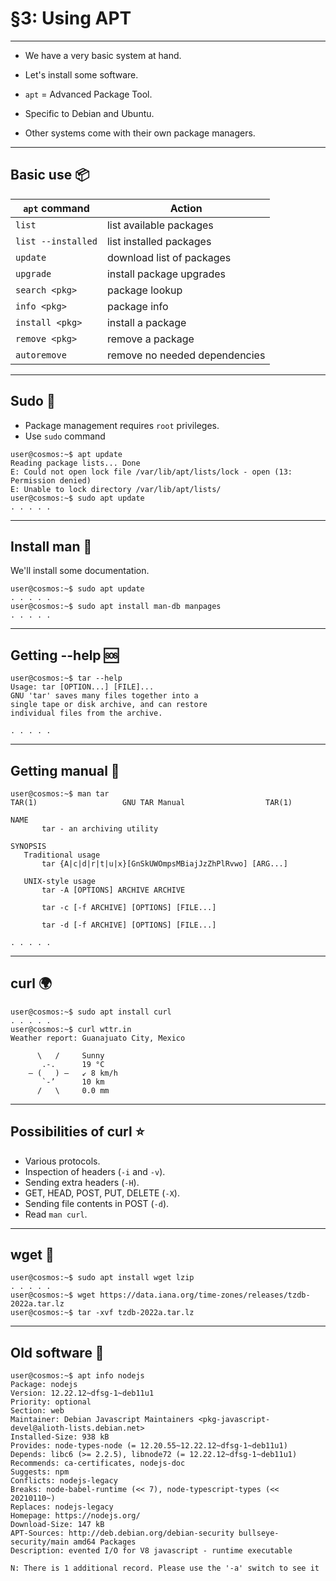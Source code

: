 # §3: Using APT

---

- We have a very basic system at hand.

- Let's install some software.

- `apt` = Advanced Package Tool.

- Specific to Debian and Ubuntu.

- Other systems come with their own package managers.

---

## Basic use 📦

| `apt` command      | Action                        |
|--------------------|-------------------------------|
| `list`             | list available packages       |
| `list --installed` | list installed packages       |
| `update`           | download list of packages     |
| `upgrade`          | install package upgrades      |
| `search <pkg>`     | package lookup                |
| `info <pkg>`       | package info                  |
| `install <pkg>`    | install a package             |
| `remove <pkg>`     | remove a package              |
| `autoremove`       | remove no needed dependencies |

---

## Sudo 🦸

- Package management requires `root` privileges.
- Use `sudo` command

```
user@cosmos:~$ apt update
Reading package lists... Done
E: Could not open lock file /var/lib/apt/lists/lock - open (13: Permission denied)
E: Unable to lock directory /var/lib/apt/lists/
user@cosmos:~$ sudo apt update
. . . . .
```

---

## Install man 📖

We'll install some documentation.

```
user@cosmos:~$ sudo apt update
. . . . .
user@cosmos:~$ sudo apt install man-db manpages
. . . . .
```

---

## Getting --help 🆘

```
user@cosmos:~$ tar --help
Usage: tar [OPTION...] [FILE]...
GNU 'tar' saves many files together into a
single tape or disk archive, and can restore
individual files from the archive.

. . . . .
```

---

## Getting manual 📖

```
user@cosmos:~$ man tar
TAR(1)                   GNU TAR Manual                  TAR(1)

NAME
       tar - an archiving utility

SYNOPSIS
   Traditional usage
       tar {A|c|d|r|t|u|x}[GnSkUWOmpsMBiajJzZhPlRvwo] [ARG...]

   UNIX-style usage
       tar -A [OPTIONS] ARCHIVE ARCHIVE

       tar -c [-f ARCHIVE] [OPTIONS] [FILE...]

       tar -d [-f ARCHIVE] [OPTIONS] [FILE...]

. . . . .
```

---

## curl 🌍

```
user@cosmos:~$ sudo apt install curl
. . . . .
user@cosmos:~$ curl wttr.in
Weather report: Guanajuato City, Mexico

      \   /     Sunny
       .-.      19 °C          
    ― (   ) ―   ↙ 8 km/h       
       `-’      10 km          
      /   \     0.0 mm 
```

---

## Possibilities of curl ⭐

- Various protocols.
- Inspection of headers (`-i` and `-v`).
- Sending extra headers (`-H`).
- GET, HEAD, POST, PUT, DELETE (`-X`).
- Sending file contents in POST (`-d`).
- Read `man curl`.

---

## wget 💾

```
user@cosmos:~$ sudo apt install wget lzip
. . . . .
user@cosmos:~$ wget https://data.iana.org/time-zones/releases/tzdb-2022a.tar.lz
user@cosmos:~$ tar -xvf tzdb-2022a.tar.lz
```

---

## Old software 💩

```
user@cosmos:~$ apt info nodejs
Package: nodejs
Version: 12.22.12~dfsg-1~deb11u1
Priority: optional
Section: web
Maintainer: Debian Javascript Maintainers <pkg-javascript-devel@alioth-lists.debian.net>
Installed-Size: 938 kB
Provides: node-types-node (= 12.20.55~12.22.12~dfsg-1~deb11u1)
Depends: libc6 (>= 2.2.5), libnode72 (= 12.22.12~dfsg-1~deb11u1)
Recommends: ca-certificates, nodejs-doc
Suggests: npm
Conflicts: nodejs-legacy
Breaks: node-babel-runtime (<< 7), node-typescript-types (<< 20210110~)
Replaces: nodejs-legacy
Homepage: https://nodejs.org/
Download-Size: 147 kB
APT-Sources: http://deb.debian.org/debian-security bullseye-security/main amd64 Packages
Description: evented I/O for V8 javascript - runtime executable

N: There is 1 additional record. Please use the '-a' switch to see it
```
